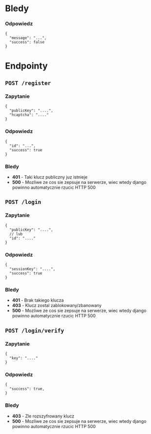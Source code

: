 # Bledy
### Odpowiedz
```json5
{
  "message": "...",
  "success": false
}
```

# Endpointy

## `POST /register`
### Zapytanie
```json5
{
  "publicKey": "....",
  "hcaptcha": "...."
}
```

### Odpowiedz
```json5
{
  "id": "...",
  "success": true
}
```

### Bledy
- **401** - Taki klucz publiczny juz istnieje
- **500** - Mozliwe ze cos sie zepsuje na serwerze, wiec wtedy django powinno automatycznie rzucic HTTP 500


## `POST /login`
### Zapytanie
```json5
{
  "publicKey": "....",
  // lub
  "id": "...."
}
```

### Odpowiedz
```json5
{
  "sessionKey": "....",
  "success": true
}
```

### Bledy
- **401** - Brak takiego klucza
- **403** - Klucz zostal zablokowany/zbanowany
- **500** - Mozliwe ze cos sie zepsuje na serwerze, wiec wtedy django powinno automatycznie rzucic HTTP 500

## `POST /login/verify`
### Zapytanie
```json5
{
  "key": "...."
}
```

### Odpowiedz
```json5
{
  "success": true,
}
```

### Bledy
- **403** - Zle rozszyfrowany klucz
- **500** - Mozliwe ze cos sie zepsuje na serwerze, wiec wtedy django powinno automatycznie rzucic HTTP 500
